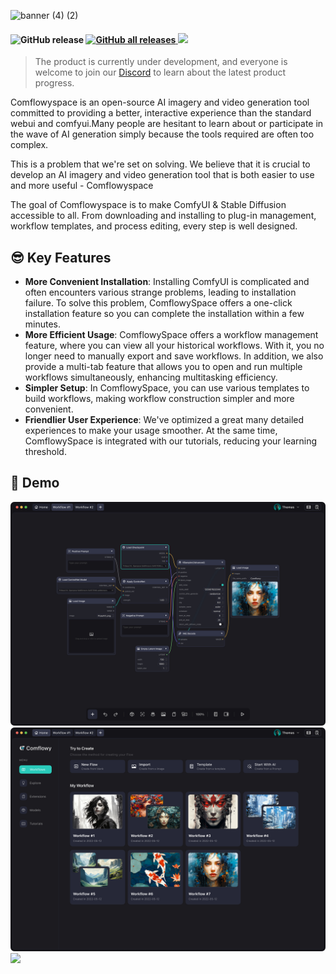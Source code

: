 ![banner (4) (2)](https://github.com/6174/comflowyspace/assets/37492595/11a0c72a-4f54-483a-b9e4-33c3d600fbb2)

<h4>
    <img alt="GitHub release" src="https://img.shields.io/github/v/release/6174/comflowyspace">
    <a href="https://github.com/6174/comflowyspace/releases">
        <img alt="GitHub all releases" src="https://img.shields.io/github/downloads/6174/comflowyspace/latest/total">
    </a>
    <a href="https://discord.gg/cj623WvcVx">
        <img src="https://dcbadge.vercel.app/api/server/cj623WvcVx?style=flat" />
    </a>
</h4>

> The product is currently under development, and everyone is welcome to join our [Discord](https://discord.gg/cj623WvcVx) to learn about the latest product progress.

Comflowyspace is an open-source AI imagery and video generation tool committed to providing a better, 
interactive experience than the standard webui and comfyui.Many people are hesitant to learn about 
or participate in the wave of AI generation simply because the tools required are often too complex.  

This is a problem that we're set on solving. We believe that it is crucial to develop an AI imagery 
and video generation tool that is both easier to use and more useful - Comflowyspace

The goal of Comflowyspace is to make ComfyUI & Stable Diffusion accessible to all. 
From downloading and installing to plug-in management, 
workflow templates, and process editing, every step is well designed.

## 😎 Key Features
* **More Convenient Installation**: Installing ComfyUI is complicated and often encounters various strange problems, leading to installation failure. To solve this problem, ComflowySpace offers a one-click installation feature so you can complete the installation within a few minutes.
* **More Efficient Usage**: ComflowySpace offers a workflow management feature, where you can view all your historical workflows. With it, you no longer need to manually export and save workflows. In addition, we also provide a multi-tab feature that allows you to open and run multiple workflows simultaneously, enhancing multitasking efficiency.
* **Simpler Setup**: In ComflowySpace, you can use various templates to build workflows, making workflow construction simpler and more convenient.
* **Friendlier User Experience**: We've optimized a great many detailed experiences to make your usage smoother. At the same time, ComflowySpace is integrated with our tutorials, reducing your learning threshold.

## 🌅 Demo
![](./assets/editor.jpg)
![](./assets/home.jpg)
![](./assets/gallery.jpg)

